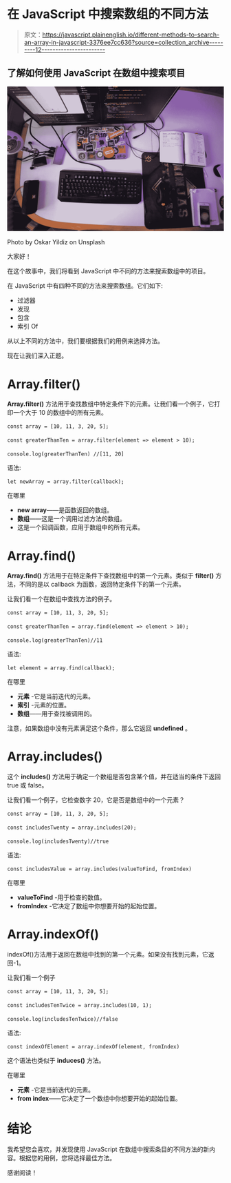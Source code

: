 # 在 JavaScript 中搜索数组的不同方法

> 原文：<https://javascript.plainenglish.io/different-methods-to-search-an-array-in-javascript-3376ee7cc636?source=collection_archive---------12----------------------->

## 了解如何使用 JavaScript 在数组中搜索项目

![](img/1be18be80dea2f7c36c0653dbb5efb97.png)

Photo by Oskar Yildiz on Unsplash

大家好！

在这个故事中，我们将看到 JavaScript 中不同的方法来搜索数组中的项目。

在 JavaScript 中有四种不同的方法来搜索数组。它们如下:

*   过滤器
*   发现
*   包含
*   索引 Of

从以上不同的方法中，我们要根据我们的用例来选择方法。

现在让我们深入正题。

# Array.filter()

**Array.filter()** 方法用于查找数组中特定条件下的元素。让我们看一个例子，它打印一个大于 10 的数组中的所有元素。

```
const array = [10, 11, 3, 20, 5];

const greaterThanTen = array.filter(element => element > 10);

console.log(greaterThanTen) //[11, 20]
```

语法:

```
let newArray = array.filter(callback);
```

在哪里

*   **new array**——是函数返回的数组。
*   **数组**——这是一个调用过滤方法的数组。
*   这是一个回调函数，应用于数组中的所有元素。

# Array.find()

**Array.find()** 方法用于在特定条件下查找数组中的第一个元素。类似于 **filter()** 方法，不同的是以 callback 为函数，返回特定条件下的第一个元素。

让我们看一个在数组中查找方法的例子。

```
const array = [10, 11, 3, 20, 5];

const greaterThanTen = array.find(element => element > 10);

console.log(greaterThanTen)//11
```

语法:

```
let element = array.find(callback);
```

在哪里

*   **元素** -它是当前迭代的元素。
*   **索引** -元素的位置。
*   **数组**——用于查找被调用的。

注意，如果数组中没有元素满足这个条件，那么它返回 **undefined** 。

# Array.includes()

这个 **includes()** 方法用于确定一个数组是否包含某个值，并在适当的条件下返回 true 或 false。

让我们看一个例子，它检查数字 20，它是否是数组中的一个元素？

```
const array = [10, 11, 3, 20, 5];

const includesTwenty = array.includes(20);

console.log(includesTwenty)//true
```

语法:

```
const includesValue = array.includes(valueToFind, fromIndex)
```

在哪里

*   **valueToFind** -用于检查的数值。
*   **fromIndex** -它决定了数组中你想要开始的起始位置。

# Array.indexOf()

indexOf()方法用于返回在数组中找到的第一个元素。如果没有找到元素，它返回-1。

让我们看一个例子

```
const array = [10, 11, 3, 20, 5];

const includesTenTwice = array.includes(10, 1);

console.log(includesTenTwice)//false
```

语法:

```
const indexOfElement = array.indexOf(element, fromIndex)
```

这个语法也类似于 **induces()** 方法。

在哪里

*   **元素** -它是当前迭代的元素。
*   **from index**——它决定了一个数组中你想要开始的起始位置。

# 结论

我希望您会喜欢，并发现使用 JavaScript 在数组中搜索条目的不同方法的新内容。根据您的用例，您将选择最佳方法。

感谢阅读！
